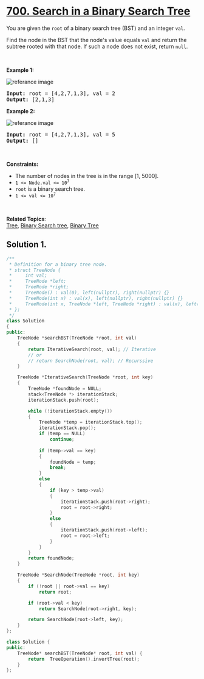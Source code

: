 
# [700. Search in a Binary Search Tree](https://leetcode.com/problems/search-in-a-binary-search-tree/)

<p>
You are given the <code>root</code> of a binary search tree (BST) and an integer <code>val</code>.

Find the node in the BST that the node's value equals <code>val</code> and return the subtree rooted with that node. If such a node does not exist, return <code>null</code>.
</p>

<p>&nbsp;</p>
<p><strong>Example 1:</strong></p>

![referance image](https://assets.leetcode.com/uploads/2021/01/12/tree1.jpg)
<pre><strong>Input:</strong> root = [4,2,7,1,3], val = 2
<strong>Output:</strong> [2,1,3]
</pre>

<p><strong>Example 2:</strong></p>

![referance image](https://assets.leetcode.com/uploads/2021/01/12/tree2.jpg)
<pre><strong>Input:</strong> root = [4,2,7,1,3], val = 5
<strong>Output:</strong> []
</pre>

<p>&nbsp;</p>
<p><strong>Constraints:</strong></p>

<ul>
    <li>The number of nodes in the tree is in the range [1, 5000].</li>
    <li><code>1 <= Node.val <= 10<sup>7</sup></code></li>
    <li><code>root</code> is a binary search tree.</li>
    <li><code>1 <= val <= 10<sup>7</sup></code></li>
</ul>

<p>&nbsp;</p>

**Related Topics**:  
[Tree](https://leetcode.com/tag/tree/),
[Binary Search tree](https://leetcode.com/tag/binary-tree/),
[Binary Tree](https://leetcode.com/tag/binary-tree/)

## Solution 1.

```cpp
/**
 * Definition for a binary tree node.
 * struct TreeNode {
 *     int val;
 *     TreeNode *left;
 *     TreeNode *right;
 *     TreeNode() : val(0), left(nullptr), right(nullptr) {}
 *     TreeNode(int x) : val(x), left(nullptr), right(nullptr) {}
 *     TreeNode(int x, TreeNode *left, TreeNode *right) : val(x), left(left), right(right) {}
 * };
 */
class Solution
{
public:
    TreeNode *searchBST(TreeNode *root, int val)
    {
        return IterativeSearch(root, val); // Iterative
        // or
        // return SearchNode(root, val); // Recurssive
    }

    TreeNode *IterativeSearch(TreeNode *root, int key)
    {
        TreeNode *foundNode = NULL;
        stack<TreeNode *> iterationStack;
        iterationStack.push(root);

        while (!iterationStack.empty())
        {
            TreeNode *temp = iterationStack.top();
            iterationStack.pop();
            if (temp == NULL)
                continue;
                
            if (temp->val == key)
            {
                foundNode = temp;
                break;
            }
            else
            {
                if (key > temp->val)
                {
                    iterationStack.push(root->right);
                    root = root->right;
                }
                else
                {
                    iterationStack.push(root->left);
                    root = root->left;
                }
            }
        }
        return foundNode;
    }

    TreeNode *SearchNode(TreeNode *root, int key)
    {
        if (!root || root->val == key)
            return root;

        if (root->val < key)
            return SearchNode(root->right, key);

        return SearchNode(root->left, key);
    }
};

class Solution {
public:
    TreeNode* searchBST(TreeNode* root, int val) {
        return  TreeOperation().invertTree(root);
    }
};
```